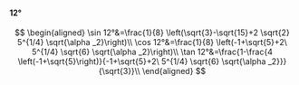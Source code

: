 #### 12°

$$
\begin{aligned}
\sin 12°&=\frac{1}{8} \left(\sqrt{3}-\sqrt{15}+2 \sqrt{2} 5^{1/4} \sqrt{\alpha _2}\right)\\
\cos 12°&=\frac{1}{8} \left(-1+\sqrt{5}+2\ 5^{1/4} \sqrt{6} \sqrt{\alpha _2}\right)\\
\tan 12°&=\frac{1-\frac{4 \left(-1+\sqrt{5}\right)}{-1+\sqrt{5}+2\ 5^{1/4} \sqrt{6} \sqrt{\alpha _2}}}{\sqrt{3}}\\
\end{aligned}
$$

